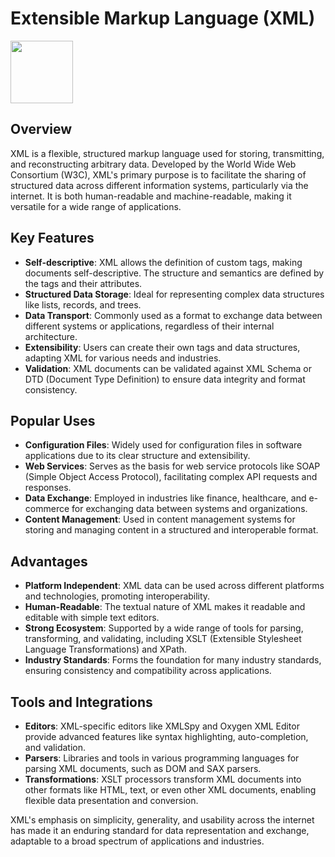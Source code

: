 # Extensible Markup Language (XML)

<img src="https://cdn.iconscout.com/icon/free/png-512/xml-file-2330558-1950399.png" height="100">

## Overview

XML is a flexible, structured markup language used for storing, transmitting, and reconstructing arbitrary data. Developed by the World Wide Web Consortium (W3C), XML's primary purpose is to facilitate the sharing of structured data across different information systems, particularly via the internet. It is both human-readable and machine-readable, making it versatile for a wide range of applications.

## Key Features

- **Self-descriptive**: XML allows the definition of custom tags, making documents self-descriptive. The structure and semantics are defined by the tags and their attributes.
- **Structured Data Storage**: Ideal for representing complex data structures like lists, records, and trees.
- **Data Transport**: Commonly used as a format to exchange data between different systems or applications, regardless of their internal architecture.
- **Extensibility**: Users can create their own tags and data structures, adapting XML for various needs and industries.
- **Validation**: XML documents can be validated against XML Schema or DTD (Document Type Definition) to ensure data integrity and format consistency.

## Popular Uses

- **Configuration Files**: Widely used for configuration files in software applications due to its clear structure and extensibility.
- **Web Services**: Serves as the basis for web service protocols like SOAP (Simple Object Access Protocol), facilitating complex API requests and responses.
- **Data Exchange**: Employed in industries like finance, healthcare, and e-commerce for exchanging data between systems and organizations.
- **Content Management**: Used in content management systems for storing and managing content in a structured and interoperable format.

## Advantages

- **Platform Independent**: XML data can be used across different platforms and technologies, promoting interoperability.
- **Human-Readable**: The textual nature of XML makes it readable and editable with simple text editors.
- **Strong Ecosystem**: Supported by a wide range of tools for parsing, transforming, and validating, including XSLT (Extensible Stylesheet Language Transformations) and XPath.
- **Industry Standards**: Forms the foundation for many industry standards, ensuring consistency and compatibility across applications.

## Tools and Integrations

- **Editors**: XML-specific editors like XMLSpy and Oxygen XML Editor provide advanced features like syntax highlighting, auto-completion, and validation.
- **Parsers**: Libraries and tools in various programming languages for parsing XML documents, such as DOM and SAX parsers.
- **Transformations**: XSLT processors transform XML documents into other formats like HTML, text, or even other XML documents, enabling flexible data presentation and conversion.

XML's emphasis on simplicity, generality, and usability across the internet has made it an enduring standard for data representation and exchange, adaptable to a broad spectrum of applications and industries.
